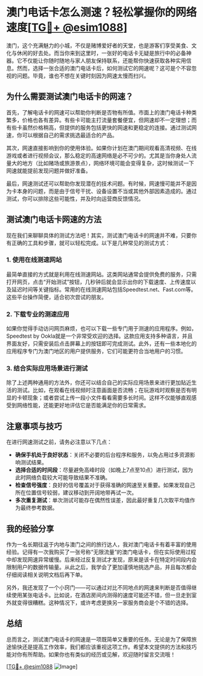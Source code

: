 # 澳门电话卡怎么测速？轻松掌握你的网络速度[[TG💪+ @esim1088](https://t.me/s/esim1088)]

澳门，这个充满魅力的小城，不仅是赌博爱好者的天堂，也是游客们享受美食、文化与休闲的好去处。而当你来到这里时，一张好的电话卡无疑是旅行中的必备神器。它不仅能让你随时随地与家人朋友保持联系，还能帮你快速获取各种实用信息。然而，选择一张合适的澳门电话卡后，如何测试它的网速呢？这可是个不容忽视的问题。毕竟，谁也不想在关键时刻因为网速太慢而扫兴。

## 为什么需要测试澳门电话卡的网速？

首先，了解电话卡的网速可以帮助你判断是否物有所值。市面上的澳门电话卡种类繁多，价格也各有差异。有些卡可能主打流量套餐便宜，但网速却不一定理想；而有些卡虽然价格稍高，但提供的服务包括更快的网速和更稳定的连接。通过测试网速，你可以根据自己的需求挑选最适合的产品。

其次，网速直接影响到你的使用体验。如果你计划在澳门期间观看高清视频、在线游戏或者进行视频会议，那么稳定的高速网络是必不可少的。尤其是当你身处人流量大的地方（比如赌场或旅游景点），网络环境可能会变得复杂，这时候测试一下网速就能提前发现问题并做好准备。

最后，网速测试还可以帮助你发现潜在的技术问题。有时候，网速慢可能并不是因为卡本身的问题，而是由于信号干扰、设备设置不当或其他外部因素造成的。通过测试，你可以排除这些可能性，并及时向运营商反馈情况。

## 测试澳门电话卡网速的方法

现在我们来聊聊具体的测试方法吧！其实，测试澳门电话卡的网速并不难，只要你有正确的工具和步骤，就可以轻松完成。以下是几种常见的测试方式：

### 1. 使用在线测速网站

最简单直接的方式就是利用在线测速网站。这类网站通常会提供免费的服务，只需打开网页，点击“开始测试”按钮，几秒钟后就会显示出你的下载速度、上传速度以及延迟时间等关键指标。常用的在线测速网站包括Speedtest.net、Fast.com等。这些平台操作简便，适合初次尝试的朋友。

### 2. 下载专业的测速应用

如果你觉得手动访问网页麻烦，也可以下载一些专门用于测速的应用程序。例如，Speedtest by Ookla就是一个非常受欢迎的选择。这款应用支持多种语言，并且界面友好，只需安装后点击屏幕上的按钮即可完成测试。此外，还有一些本地化的应用程序专门为澳门地区的用户提供服务，它们可能更符合当地用户的习惯。

### 3. 结合实际应用场景进行测试

除了上述两种通用的方法外，你还可以结合自己的实际应用场景来进行更加贴近生活的测试。比如，在观看在线视频时注意画面是否流畅；在玩游戏时观察是否有明显的卡顿现象；或者尝试上传一段小文件看看需要多长时间。这样不仅能够直观感受到网络性能，还能更好地评估它是否能满足你的日常需求。

## 注意事项与技巧

在进行网速测试之前，请务必注意以下几点：

- **确保手机处于良好状态**：关闭不必要的后台程序和服务，以免占用过多资源影响测试结果。
- **选择合适的时间段**：尽量避免高峰时段（如晚上7点至10点）进行测试，因为此时网络负载较大可能导致结果不准确。
- **检查信号强度**：良好的信号覆盖对于获得准确的网速至关重要。如果发现自己所在位置信号较弱，建议移动到开阔地带再试一次。
- **多次重复测试**：单次测试可能存在偶然性误差，因此最好重复几次取平均值作为最终参考数据。

## 我的经验分享

作为一名长期往返于内地与澳门之间的旅行达人，我对澳门电话卡有着丰富的使用经验。记得有一次我购买了一张号称“无限流量”的澳门电话卡，但在实际使用过程中却发现网速异常缓慢。后来经过反复测试才发现，原来是该卡在特定时间段内会限制用户的数据传输量。从此之后，我学会了更加谨慎地挑选产品，并且每次都会仔细阅读相关说明文档后再下单。

另外，我还发现了一个小窍门——可以通过对比不同地点的网速来判断是否值得继续使用某张电话卡。比如说，在酒店房间内测得的速度可能还不错，但一旦走到室外就变得很糟糕。这种情况下，或许考虑更换另一家服务商会是个不错的选择。

## 总结

总而言之，测试澳门电话卡的网速是一项既简单又重要的任务。无论是为了保障旅途愉快还是提高工作效率，我们都应该重视这项工作。希望本文提供的方法和技巧能对你有所帮助。如果你也有类似的经历或见解，欢迎随时留言交流哦！

[[TG💪+ @esim1088](https://t.me/s/esim1088) ![Image](https://i.postimg.cc/4NQfJmqS/Snipaste-2025-05-13-00-14-12.png)]